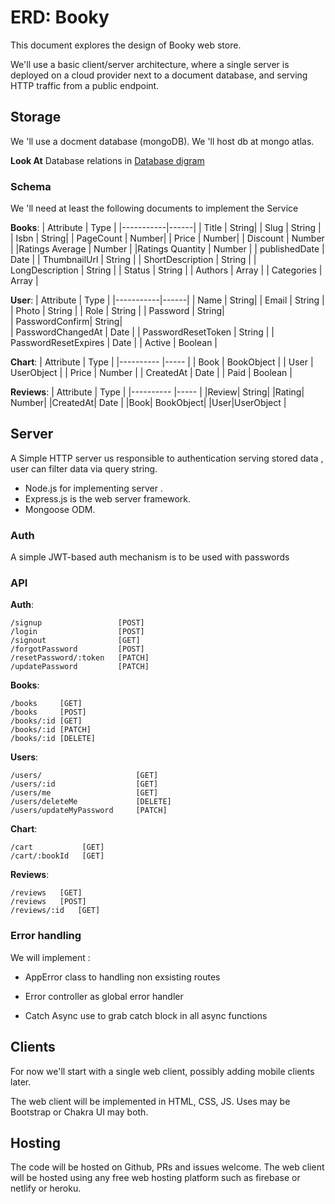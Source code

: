 # ERD: Booky

This document explores the design of Booky web store.

We'll use a basic client/server architecture, where a single server is deployed
on a cloud provider next to a document database, and serving HTTP traffic from
a public endpoint.

## Storage

We 'll use a docment database (mongoDB).
We 'll host db at mongo atlas.

**Look At** Database relations in [Database digram](DBD.png)

### Schema

We 'll need at least the following documents to implement
the Service

**Books**:
| Attribute | Type |
|-----------|------|
| Title | String|
| Slug | String |
| Isbn | String|
| PageCount | Number|
| Price | Number|
| Discount | Number |
|Ratings Average | Number |
|Ratings Quantity | Number |
| publishedDate | Date |
| ThumbnailUrl | String |
| ShortDescription | String |
| LongDescription | String |
| Status | String |
| Authors | Array |
| Categories | Array |

**User**:
| Attribute | Type |
|-----------|------|
| Name | String|
| Email | String |
| Photo | String |
| Role | String |
| Password | String|  
| PasswordConfirm| String|  
| PasswordChangedAt | Date |
| PasswordResetToken | String |
| PasswordResetExpires | Date |
| Active | Boolean |

**Chart**:
| Attribute | Type |
|---------- |----- |
| Book | BookObject |
| User | UserObject |
| Price | Number |
| CreatedAt | Date |
| Paid | Boolean |

**Reviews**:
| Attribute | Type |
|---------- |----- |
|Review| String|
|Rating| Number|
|CreatedAt| Date |
|Book| BookObject|
|User|UserObject |

## Server

A Simple HTTP server us responsible to authentication serving stored data ,
user can filter data via query string.

- Node.js for implementing server .
- Express.js is the web server framework.
- Mongoose ODM.

### Auth

A simple JWT-based auth mechanism is to be used with passwords

### API

**Auth**:

```
/signup                 [POST]
/login                  [POST]
/signout                [GET]
/forgotPassword         [POST]
/resetPassword/:token   [PATCH]
/updatePassword         [PATCH]
```

**Books**:

```
/books     [GET]
/books     [POST]
/books/:id [GET]
/books/:id [PATCH]
/books/:id [DELETE]
```

**Users**:

```
/users/                     [GET]
/users/:id                  [GET]
/users/me                   [GET]
/users/deleteMe             [DELETE]
/users/updateMyPassword     [PATCH]
```

**Chart**:

```
/cart           [GET]
/cart/:bookId   [GET]

```

**Reviews**:

```
/reviews   [GET]
/reviews   [POST]
/reviews/:id   [GET]

```

### Error handling

We will implement :

- AppError class to handling non exsisting routes

* Error controller as global error handler

- Catch Async use to grab catch block in all async functions

## Clients

For now we'll start with a single web client, possibly adding mobile clients later.

The web client will be implemented in HTML, CSS, JS.
Uses may be Bootstrap or Chakra UI may both.

## Hosting

The code will be hosted on Github, PRs and issues welcome.
The web client will be hosted using any free web hosting platform such as firebase or netlify or heroku.
